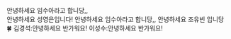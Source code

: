 안녕하세요 임수아라고 합니당,,<br>
안녕하세요 성영은입니다!
안녕하세요 임수아라고 합니당,,
안녕하세요 조유빈 입니당 🍀
김경석:안녕하세요 반가워요!
이성수:안녕하세요 반가워요!